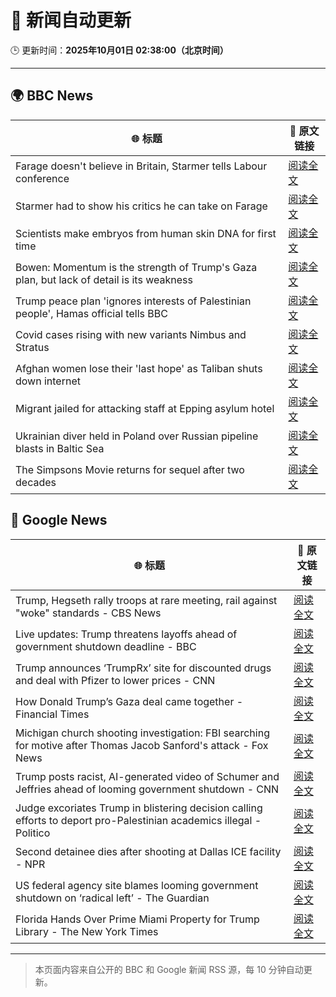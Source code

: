 # 🧠 新闻自动更新

🕒 更新时间：**2025年10月01日 02:38:00（北京时间）**

---

## 🌍 BBC News

| 🌐 标题 | 🔗 原文链接 |
|--------|-------------|
| Farage doesn't believe in Britain, Starmer tells Labour conference | [阅读全文](https://www.bbc.com/news/articles/c749vy43l74o?at_medium=RSS&at_campaign=rss) |
| Starmer had to show his critics he can take on Farage | [阅读全文](https://www.bbc.com/news/articles/cpw1jwdlz7lo?at_medium=RSS&at_campaign=rss) |
| Scientists make embryos from human skin DNA for first time | [阅读全文](https://www.bbc.com/news/articles/c4g2vyee0zlo?at_medium=RSS&at_campaign=rss) |
| Bowen: Momentum is the strength of Trump's Gaza plan, but lack of detail is its weakness | [阅读全文](https://www.bbc.com/news/articles/cn829deeje3o?at_medium=RSS&at_campaign=rss) |
| Trump peace plan 'ignores interests of Palestinian people', Hamas official tells BBC | [阅读全文](https://www.bbc.com/news/articles/cx2j97jldkmo?at_medium=RSS&at_campaign=rss) |
| Covid cases rising with new variants Nimbus and Stratus | [阅读全文](https://www.bbc.com/news/articles/c3rv3y9jnryo?at_medium=RSS&at_campaign=rss) |
| Afghan women lose their 'last hope' as Taliban shuts down internet | [阅读全文](https://www.bbc.com/news/articles/c98dmq03n92o?at_medium=RSS&at_campaign=rss) |
| Migrant jailed for attacking staff at Epping asylum hotel | [阅读全文](https://www.bbc.com/news/articles/c4gzxv7lxw8o?at_medium=RSS&at_campaign=rss) |
| Ukrainian diver held in Poland over Russian pipeline blasts in Baltic Sea | [阅读全文](https://www.bbc.com/news/articles/cwywdmz7xpgo?at_medium=RSS&at_campaign=rss) |
| The Simpsons Movie returns for sequel after two decades | [阅读全文](https://www.bbc.com/news/articles/cx2x4dp5xxvo?at_medium=RSS&at_campaign=rss) |

## 📰 Google News

| 🌐 标题 | 🔗 原文链接 |
|--------|-------------|
| Trump, Hegseth rally troops at rare meeting, rail against "woke" standards - CBS News | [阅读全文](https://news.google.com/rss/articles/CBMiggFBVV95cUxQUFRwNlF0dGl5eThhV2k1R201UEQyTlZRX2hYSEY0Smw2bUJ5bHZPdWk4dG9rTmd3c3M0elJKa3BSZkp6b29oLVJ2Z2hmS3pOeTBTbDB3ckMzWWw0M2VjaFlKTjVQdHFUdHVPMEppSE5pUUN0aC1DZk44c1U0N2RXdTVn0gGHAUFVX3lxTE9IczlhUjRXY3lmQ0g3NmZpR2FnSXZEOUNIMGRsVTFrSk5ZZk1YeENjQnBJMTlxNmNjUnNrZ2lTcXEtcWhSSXlzNXJWMWNTUU9GcXYyWjVwSFRaX2NVS3g3WUhVeXg0QVllczF6V1JOZW1rQU5UaVRwbW0wSzhYanlWZUpQb1JYYw?oc=5) |
| Live updates: Trump threatens layoffs ahead of government shutdown deadline - BBC | [阅读全文](https://news.google.com/rss/articles/CBMiVEFVX3lxTE05MXdoLW9LVlRjQjdDQU1JZ1NXYi1LSU1Ya0hYOW9fMGk1aVhqeEpXcjExd3FHam5hek5jTVJ4S045aTM4V0pZRVM4SmtKTjZUZldoaQ?oc=5) |
| Trump announces ‘TrumpRx’ site for discounted drugs and deal with Pfizer to lower prices - CNN | [阅读全文](https://news.google.com/rss/articles/CBMickFVX3lxTFBHdmZZN25DQkptdXpzNE92Q0s4dzlOTVAzNmlkUEZ5d2JGWWdsTDhmcktsUVVMcTRrQklEV015Szg5eDEzZndTbFJRRDMyUzNNVFZnenEzUC1LUEVxRWx5UnFpMWItSWhtUnkyX3dyOGNUUQ?oc=5) |
| How Donald Trump’s Gaza deal came together - Financial Times | [阅读全文](https://news.google.com/rss/articles/CBMicEFVX3lxTE16ZTF3YmVHaUwtZ25YcDRpalgyTUdQenVHa2dUaWhzRzB5d29pN1hRV1gzc3ZPMU9adm5XS19LYkRjVlZUdUpjWHNOSVJtRjN2Z1RLMVQxUEF0bjRueVJXdi1tOFpFM3VmWmlLYUI3cDQ?oc=5) |
| Michigan church shooting investigation: FBI searching for motive after Thomas Jacob Sanford's attack - Fox News | [阅读全文](https://news.google.com/rss/articles/CBMihwFBVV95cUxPbjhaUWdVcWF3dk5FQ19nYzFkclQxam9XUklGbFJEanpDOEpqQjdFRkZZZk9XZTRuWEFxRXRrU2NqQV9rN0VibGZ2WW5HUktNQ2NUY1gxM1BiRnBlQlRXcURoTFhjMHZnTzBST0loOTNmcTM2VzhOQi1NeE9ETXhxMGhQeEY5R2vSAYwBQVVfeXFMTUNUaWlYYm51MlRzUEk0OUJCWU52LTR3QVdCTjhXbXBmbUhzaTJiQ0Nyc0ZtUXpBd1VRMVB0emFUMS1KSnpTYU9Ib0FmTmtzU2NnVy1lYWF1VWFxYVBkajR3WXQ5Q1lUR1RHZWl3a0FBSEU1NWZmbVlBWERsVW0tMmtjR2V3bHA5WWg5N1Y?oc=5) |
| Trump posts racist, AI-generated video of Schumer and Jeffries ahead of looming government shutdown - CNN | [阅读全文](https://news.google.com/rss/articles/CBMilAFBVV95cUxPbGtNOXg1Vm1PSVFrZy1ockk5MHc0ZFVBdWR1Z0NvT1FwckdTaVVBWjJDVU1Jb3lROEItay1xYjdZQXAxYkc4djU1NmJESjJPakhiaTFUUWhhdW5qR1dXTDVRTUdjMkZrbFpsLWhseEVHbEdfMWdwdEx1UU16OXV4Q3RvVEE1MHozWWx2M2R5ZmhEUUh5?oc=5) |
| Judge excoriates Trump in blistering decision calling efforts to deport pro-Palestinian academics illegal - Politico | [阅读全文](https://news.google.com/rss/articles/CBMinwFBVV95cUxQcHhvb3I1VnZUSVExa2hMUmtOT1c4M08zWDlvQWtOTnpXTTRQY01OZTBrQ2pPcHVBVkxsQnJnekhqeVRJM0ZaNUN5THNBZ2N4UjJJUnU5VE1lOWpKSXRBUzBPbno2SnlCWjl0RWRvV0pmS0ctYkFLVGsxbXJOVUhNb3ZCekpncGdaeGhGOGNEUTZUU0NoMjZMNXVncDgyenM?oc=5) |
| Second detainee dies after shooting at Dallas ICE facility - NPR | [阅读全文](https://news.google.com/rss/articles/CBMiigFBVV95cUxNUVZIZ1R1Z19tazBfNG1jUWlkcUNJcUJYRUdvUS01eW1qTllVRDdYRHBGdFhkZHBSSUh3S0t6RXY3LWF3RDFMWlphWnlKbEJfZ3dZWVhXZHl1TWx3Z2h1OHp4VGx2UU9pOFlGZXRtYzA3V2xHMzJHUlFNaXdqSS1Dc3VRQUxoeV8zbUE?oc=5) |
| US federal agency site blames looming government shutdown on ‘radical left’ - The Guardian | [阅读全文](https://news.google.com/rss/articles/CBMijwFBVV95cUxPSjZGZFRicmFzUV8tcXU5QVRodWxnUmlSYU1reGczVFdIUjNBenlIeUc5amZBSnBScnZIVU8yajNNUFgzOGdnNmFFd1ZLRFhaSmduYV9CRThoSXg4SXNnQmpGbVdFenhacGM0M2stR0tzSTV2alYwblRDa2FuN21JVFp2TmhlaU43c1RfcWhFSQ?oc=5) |
| Florida Hands Over Prime Miami Property for Trump Library - The New York Times | [阅读全文](https://news.google.com/rss/articles/CBMie0FVX3lxTE1NTm4yU0JSNW5nMTZvTlpUdVdoZUtDQy1zZE5haEozVmFaV1pRWHNSckxyLV82Q0ZqUGlWZUdybmJ0SFRlS1dYY0JDVVhhT19aMDRfaFh4UFpHQmEzamNadWhfX1ZVOVJ2QXRsOXBySUtfSnAxR3B1YUNkTQ?oc=5) |

---
> 本页面内容来自公开的 BBC 和 Google 新闻 RSS 源，每 10 分钟自动更新。